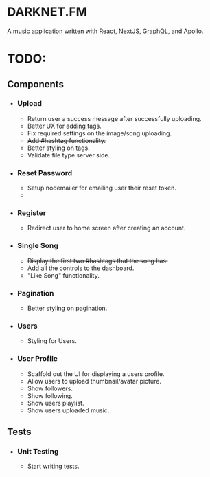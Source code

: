 # DARKNET.FM

A music application written with React, NextJS, GraphQL, and Apollo.


# TODO:

## Components

- ### Upload
	- Return user a success message after successfully uploading.
	- Better UX for adding tags.
	- Fix required settings on the image/song uploading.
	- ~~Add #hashtag functionality.~~
	- Better styling on tags.
  - Validate file type server side.
- ### Reset Password
	- Setup nodemailer for emailing user their reset token.
	-
- ### Register
	- Redirect user to home screen after creating an account.
- ### Single Song
  - ~~Display the first two #hashtags that the song has.~~
  - Add all the controls to the dashboard.
  - "Like Song" functionality.
- ### Pagination
	- Better styling on pagination.
- ### Users
	- Styling for Users.
- ### User Profile
	- Scaffold out the UI for displaying a users profile.
	- Allow users to upload thumbnail/avatar picture.
	- Show followers.
	- Show following.
	- Show users playlist.
	- Show users uploaded music.

## Tests

- ### Unit Testing
	- Start writing tests.
